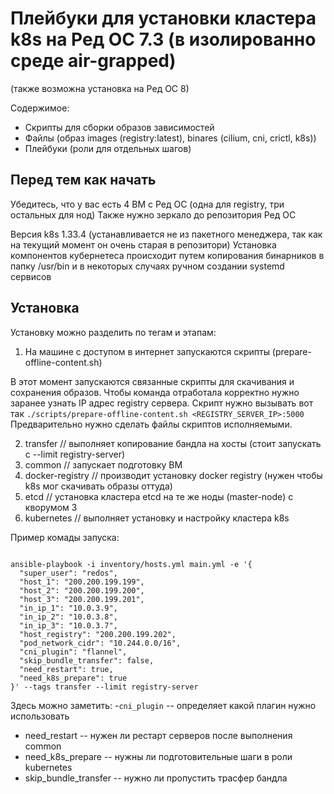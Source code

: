 # Плейбуки для установки кластера k8s на Ред ОС 7.3 (в изолированно среде air-grapped)
(также возможна установка на Ред ОС 8)

Содержимое:
- Скрипты для сборки образов зависимостей
- Файлы (образ images (registry:latest), binares (cilium, cni, crictl, k8s))
- Плейбуки (роли для отдельных шагов)

## Перед тем как начать
Убедитесь, что у вас есть 4 ВМ с Ред ОС (одна для registry, три остальных для нод)
Также нужно зеркало до репозитория Ред ОС

Версия k8s 1.33.4 (устанавливается не из пакетного менеджера, так как на текущий момент он очень старая в репозитори)
Установка компонентов кубернетеса происходит путем копирования бинарников в папку /usr/bin и в некоторых случаях ручном создании systemd сервисов

## Установка
Установку можно разделить по тегам и этапам:
1) На машине с доступом в интернет запускаются скрипты (prepare-offline-content.sh)

В этот момент запускаются связанные скрипты для скачивания и сохранения образов.
Чтобы команда отработала корректно нужно заранее узнать IP адрес registry сервера.
Скрипт нужно вызывать вот так ```./scripts/prepare-offline-content.sh <REGISTRY_SERVER_IP>:5000```
Предварительно нужно сделать файлы скриптов исполняемыми.

2) transfer // выполняет копирование бандла на хосты (стоит запускать с --limit registry-server)
3) common // запускает подготовку ВМ
4) docker-registry // производит установку docker registry (нужен чтобы k8s мог скачивать образы оттуда)
5) etcd // установка кластера etcd на те же ноды (master-node) с кворумом 3
6) kubernetes // выполняет установку и настройку кластера k8s

Пример комады запуска:
```shell

ansible-playbook -i inventory/hosts.yml main.yml -e '{
  "super_user": "redos",
  "host_1": "200.200.199.199",
  "host_2": "200.200.199.200",
  "host_3": "200.200.199.201",
  "in_ip_1": "10.0.3.9",
  "in_ip_2": "10.0.3.8",
  "in_ip_3": "10.0.3.7",
  "host_registry": "200.200.199.202",
  "pod_network_cidr": "10.244.0.0/16",
  "cni_plugin": "flannel",
  "skip_bundle_transfer": false,
  "need_restart": true,
  "need_k8s_prepare": true
}' --tags transfer --limit registry-server
```
Здесь можно заметить:
-`cni_plugin` -- определяет какой плагин нужно использовать
- need_restart -- нужен ли рестарт серверов после выполнения common
- need_k8s_prepare -- нужны ли подготовительные шаги в роли kubernetes
- skip_bundle_transfer -- нужно ли пропустить трасфер бандла
